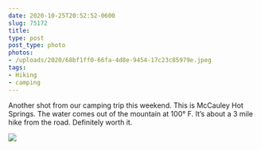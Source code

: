 ```yaml
---
date: 2020-10-25T20:52:52-0600
slug: 75172
title: 
type: post
post_type: photo
photos:
- /uploads/2020/68bf1ff0-66fa-4d8e-9454-17c23c85979e.jpeg
tags:
- Hiking
- camping
---
```

Another shot from our camping trip this weekend. This is McCauley Hot Springs. The water comes out of the mountain at 100° F. It’s about a 3 mile hike from the road. Definitely worth it.


![](/uploads/2020/68bf1ff0-66fa-4d8e-9454-17c23c85979e.jpeg)


